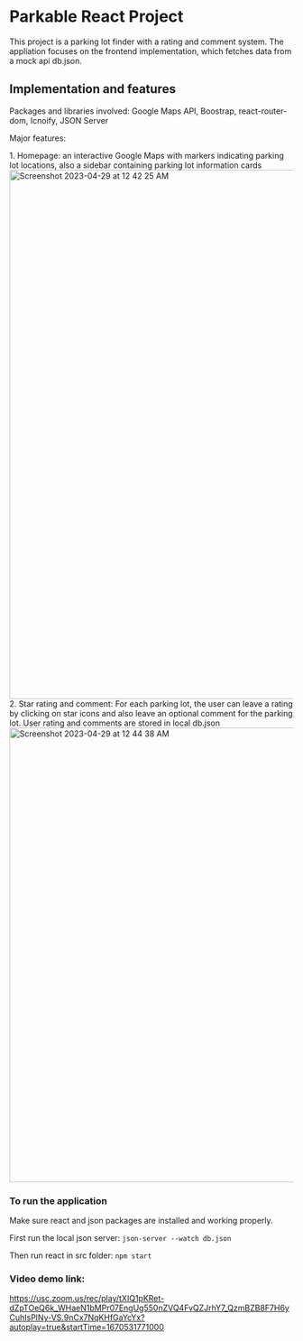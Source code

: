 # Parkable React Project

This project is a parking lot finder with a rating and comment system. The appliation focuses on the frontend implementation, which fetches data from a mock api db.json.

## Implementation and features

Packages and libraries involved: Google Maps API, Boostrap, react-router-dom, Icnoify, JSON Server

Major features:
	<div>1. Homepage: an interactive Google Maps with markers indicating parking lot locations, also a sidebar containing parking lot information cards
		<img width="938" alt="Screenshot 2023-04-29 at 12 42 25 AM" src="https://user-images.githubusercontent.com/69890388/235291258-62a7ba0e-104f-47b1-8d95-b058ab3c0a30.png">
	</div>
	<div>2. Star rating and comment: For each parking lot, the user can leave a rating by clicking on star icons and also leave an optional comment for the parking lot. User rating and comments are stored in local db.json
		<img width="806" alt="Screenshot 2023-04-29 at 12 44 38 AM" src="https://user-images.githubusercontent.com/69890388/235291305-e60b8a2a-766d-40ad-b685-1ca43c2f47e6.png">
	</div>

### To run the application

Make sure react and json packages are installed and working properly.

First run the local json server:
`json-server --watch db.json`

Then run react in src folder:
`npm start`


### Video demo link:
https://usc.zoom.us/rec/play/tXIQ1pKRet-dZpTOeQ6k_WHaeN1bMPr07EngUg550nZVQ4FvQZJrhY7_QzmBZB8F7H6yCuhIsPlNy-VS.9nCx7NqKHfGaYcYx?autoplay=true&startTime=1670531771000

